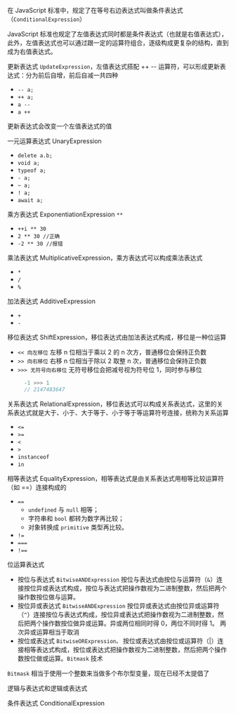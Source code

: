 
在 JavaScript 标准中，规定了在等号右边表达式叫做条件表达式（`ConditionalExpression`）

JavaScript 标准也规定了左值表达式同时都是条件表达式（也就是右值表达式），此外，左值表达式也可以通过跟一定的运算符组合，逐级构成更复杂的结构，直到成为右值表达式。

更新表达式 `UpdateExpression`，左值表达式搭配 ++ -- 运算符，可以形成更新表达式：分为前后自增，前后自减一共四种
- `-- a;`
- `++ a;`
- `a --`
- `a ++`

更新表达式会改变一个左值表达式的值

一元运算表达式 UnaryExpression
- `delete a.b;`
- `void a;`
- `typeof a;`
- `- a;`
- `~ a;`
- `! a;`
- `await a;`

乘方表达式 ExponentiationExpression `**`
- `++i ** 30`
- `2 ** 30 //正确`
- `-2 ** 30 //报错`

乘法表达式 MultiplicativeExpression，乘方表达式可以构成乘法表达式
- `*`
- `/`
- `%`

加法表达式 AdditiveExpression
- `+` 
- `-`

移位表达式 ShiftExpression，移位表达式由加法表达式构成，移位是一种位运算
- `<< 向左移位` 左移 n 位相当于乘以 2 的 n 次方，普通移位会保持正负数
- `>> 向右移位` 右移 n 位相当于除以 2 取整 n 次，普通移位会保持正负数
- `>>> 无符号向右移位` 无符号移位会把减号视为符号位 1，同时参与移位
  ```js
    -1 >>> 1
    // 2147483647
  ```

关系表达式 RelationalExpression，移位表达式可以构成关系表达式，这里的关系表达式就是大于、小于、大于等于、小于等于等运算符号连接，统称为关系运算
- `<=`
- `>=`
- `<`
- `>`
- `instanceof`
- `in`

相等表达式 EqualityExpression，相等表达式是由关系表达式用相等比较运算符（如 ==）连接构成的
- `==` 
  - `undefined` 与 `null` 相等；
  - 字符串和 `bool` 都转为数字再比较；
  - 对象转换成 `primitive` 类型再比较。
- `!=`
- `===`
- `!==`

位运算表达式
- 按位与表达式 `BitwiseANDExpression` 按位与表达式由按位与运算符（`&`）连接按位异或表达式构成，按位与表达式把操作数视为二进制整数，然后把两个操作数按位做与运算。
- 按位异或表达式 `BitwiseANDExpression` 按位异或表达式由按位异或运算符（`^`）连接按位与表达式构成，按位异或表达式把操作数视为二进制整数，然后把两个操作数按位做异或运算。异或两位相同时得 0，两位不同时得 1。  两次异或运算相当于取消
- 按位或表达式 `BitwiseORExpression。` 按位或表达式由按位或运算符（|）连接相等表达式构成，按位或表达式把操作数视为二进制整数，然后把两个操作数按位做或运算。`Bitmask` 技术

`Bitmask` 相当于使用一个整数来当做多个布尔型变量，现在已经不太提倡了

逻辑与表达式和逻辑或表达式

条件表达式 ConditionalExpression













